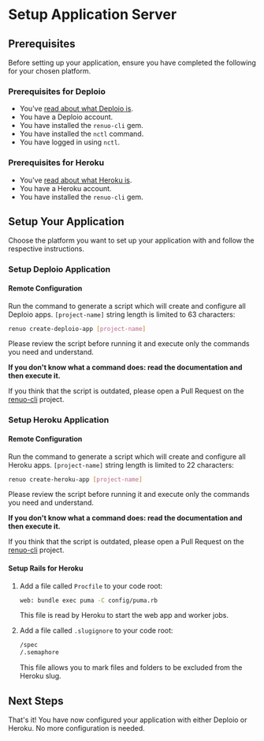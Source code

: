 # Setup Application Server

## Prerequisites

Before setting up your application, ensure you have completed the following for your chosen platform.

### Prerequisites for Deploio

- You've [read about what Deploio is](https://docs.nine.ch/docs/deplo-io/getting-started-with-deploio).
- You have a Deploio account.
- You have installed the `renuo-cli` gem.
- You have installed the `nctl` command.
- You have logged in using `nctl`.

### Prerequisites for Heroku

- You've [read about what Heroku is](https://www.heroku.com/platform).
- You have a Heroku account.
- You have installed the `renuo-cli` gem.

## Setup Your Application

Choose the platform you want to set up your application with and follow the respective instructions.

### Setup Deploio Application

#### Remote Configuration

Run the command to generate a script which will create and configure all Deploio apps. `[project-name]` string length is limited to 63 characters:

```sh
renuo create-deploio-app [project-name]
```

Please review the script before running it and execute only the commands you need and understand.

**If you don't know what a command does: read the documentation and then execute it.**

If you think that the script is outdated, please open a Pull Request on the [renuo-cli](https://github.com/renuo/renuo-cli) project.

### Setup Heroku Application

#### Remote Configuration

Run the command to generate a script which will create and configure all Heroku apps. `[project-name]` string length is limited to 22 characters:

```sh
renuo create-heroku-app [project-name]
```

Please review the script before running it and execute only the commands you need and understand.

**If you don't know what a command does: read the documentation and then execute it.**

If you think that the script is outdated, please open a Pull Request on the [renuo-cli](https://github.com/renuo/renuo-cli) project.

#### Setup Rails for Heroku

1. Add a file called `Procfile` to your code root:

   ```sh
   web: bundle exec puma -C config/puma.rb
   ```

   This file is read by Heroku to start the web app and worker jobs.

2. Add a file called `.slugignore` to your code root:

   ```sh
   /spec
   /.semaphore
   ```

   This file allows you to mark files and folders to be excluded from the Heroku slug.

## Next Steps

That's it! You have now configured your application with either Deploio or Heroku. No more configuration is needed.
